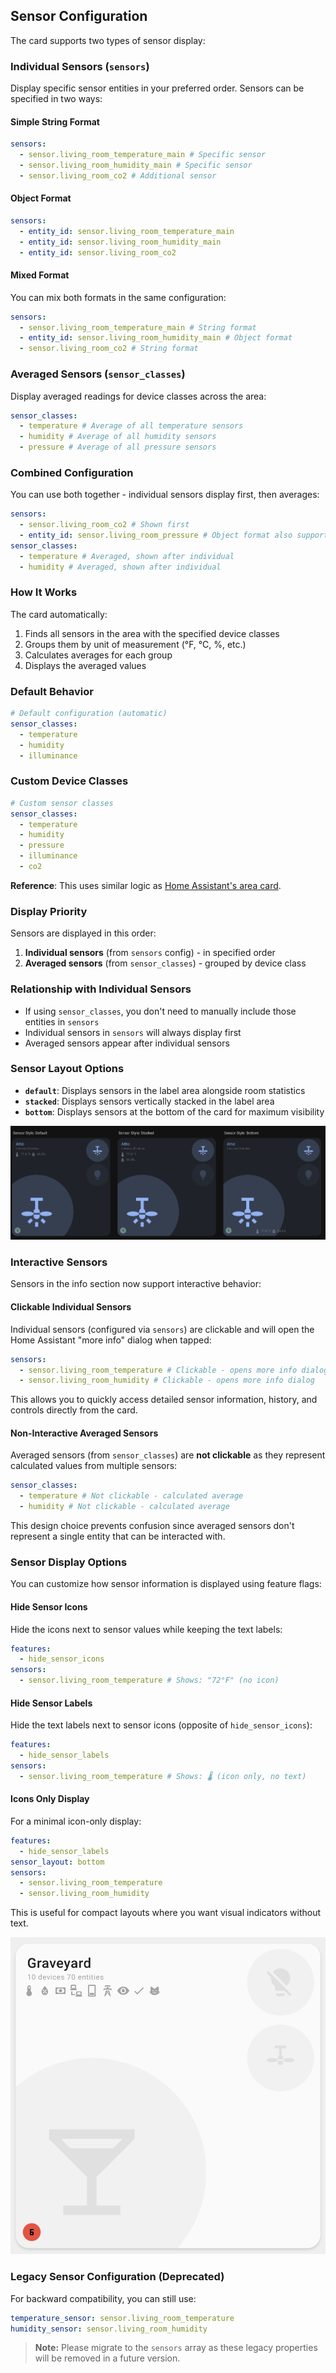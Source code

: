 ## Sensor Configuration

The card supports two types of sensor display:

### Individual Sensors (`sensors`)

Display specific sensor entities in your preferred order. Sensors can be specified in two ways:

#### Simple String Format

```yaml
sensors:
  - sensor.living_room_temperature_main # Specific sensor
  - sensor.living_room_humidity_main # Specific sensor
  - sensor.living_room_co2 # Additional sensor
```

#### Object Format

```yaml
sensors:
  - entity_id: sensor.living_room_temperature_main
  - entity_id: sensor.living_room_humidity_main
  - entity_id: sensor.living_room_co2
```

#### Mixed Format

You can mix both formats in the same configuration:

```yaml
sensors:
  - sensor.living_room_temperature_main # String format
  - entity_id: sensor.living_room_humidity_main # Object format
  - sensor.living_room_co2 # String format
```

### Averaged Sensors (`sensor_classes`)

Display averaged readings for device classes across the area:

```yaml
sensor_classes:
  - temperature # Average of all temperature sensors
  - humidity # Average of all humidity sensors
  - pressure # Average of all pressure sensors
```

### Combined Configuration

You can use both together - individual sensors display first, then averages:

```yaml
sensors:
  - sensor.living_room_co2 # Shown first
  - entity_id: sensor.living_room_pressure # Object format also supported
sensor_classes:
  - temperature # Averaged, shown after individual
  - humidity # Averaged, shown after individual
```

### How It Works

The card automatically:

1. Finds all sensors in the area with the specified device classes
2. Groups them by unit of measurement (°F, °C, %, etc.)
3. Calculates averages for each group
4. Displays the averaged values

### Default Behavior

```yaml
# Default configuration (automatic)
sensor_classes:
  - temperature
  - humidity
  - illuminance
```

### Custom Device Classes

```yaml
# Custom sensor classes
sensor_classes:
  - temperature
  - humidity
  - pressure
  - illuminance
  - co2
```

**Reference**: This uses similar logic as [Home Assistant's area card](https://www.home-assistant.io/dashboards/area).

### Display Priority

Sensors are displayed in this order:

1. **Individual sensors** (from `sensors` config) - in specified order
2. **Averaged sensors** (from `sensor_classes`) - grouped by device class

### Relationship with Individual Sensors

- If using `sensor_classes`, you don't need to manually include those entities in `sensors`
- Individual sensors in `sensors` will always display first
- Averaged sensors appear after individual sensors

### Sensor Layout Options

- **`default`**: Displays sensors in the label area alongside room statistics
- **`stacked`**: Displays sensors vertically stacked in the label area
- **`bottom`**: Displays sensors at the bottom of the card for maximum visibility

![Sensor Layouts](../../assets/sensors-styles.png)

### Interactive Sensors

Sensors in the info section now support interactive behavior:

#### Clickable Individual Sensors

Individual sensors (configured via `sensors`) are clickable and will open the Home Assistant "more info" dialog when tapped:

```yaml
sensors:
  - sensor.living_room_temperature # Clickable - opens more info dialog
  - sensor.living_room_humidity # Clickable - opens more info dialog
```

This allows you to quickly access detailed sensor information, history, and controls directly from the card.

#### Non-Interactive Averaged Sensors

Averaged sensors (from `sensor_classes`) are **not clickable** as they represent calculated values from multiple sensors:

```yaml
sensor_classes:
  - temperature # Not clickable - calculated average
  - humidity # Not clickable - calculated average
```

This design choice prevents confusion since averaged sensors don't represent a single entity that can be interacted with.

### Sensor Display Options

You can customize how sensor information is displayed using feature flags:

#### Hide Sensor Icons

Hide the icons next to sensor values while keeping the text labels:

```yaml
features:
  - hide_sensor_icons
sensors:
  - sensor.living_room_temperature # Shows: "72°F" (no icon)
```

#### Hide Sensor Labels

Hide the text labels next to sensor icons (opposite of `hide_sensor_icons`):

```yaml
features:
  - hide_sensor_labels
sensors:
  - sensor.living_room_temperature # Shows: 🌡️ (icon only, no text)
```

#### Icons Only Display

For a minimal icon-only display:

```yaml
features:
  - hide_sensor_labels
sensor_layout: bottom
sensors:
  - sensor.living_room_temperature
  - sensor.living_room_humidity
```

This is useful for compact layouts where you want visual indicators without text.

![Sensor Icons](../../assets/sensor-icons.png)

### Legacy Sensor Configuration (Deprecated)

For backward compatibility, you can still use:

```yaml
temperature_sensor: sensor.living_room_temperature
humidity_sensor: sensor.living_room_humidity
```

> **Note:** Please migrate to the `sensors` array as these legacy properties will be removed in a future version.
